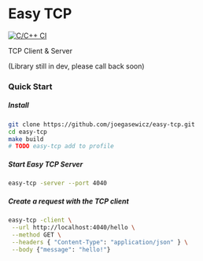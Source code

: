 # Easy TCP
[![C/C++ CI](https://github.com/joegasewicz/easy-tcp/actions/workflows/c-cpp.yml/badge.svg)](https://github.com/joegasewicz/easy-tcp/actions/workflows/c-cpp.yml)

TCP Client & Server


(Library still in dev, please call back soon)

### Quick Start


##### Install
```bash
git clone https://github.com/joegasewicz/easy-tcp.git
cd easy-tcp
make build
# TODO easy-tcp add to profile
```

##### Start Easy TCP Server
```bash
easy-tcp -server --port 4040
```

##### Create a request with the TCP client
```bash
easy-tcp -client \
 --url http://localhost:4040/hello \
 --method GET \
 --headers { "Content-Type": "application/json" } \
 --body {"message": "hello!"}
```
